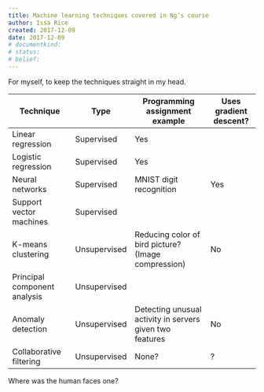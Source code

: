 ```yaml
---
title: Machine learning techniques covered in Ng’s course
author: Issa Rice
created: 2017-12-09
date: 2017-12-09
# documentkind:
# status:
# belief:
---
```


For myself, to keep the techniques straight in my head.

|Technique|Type|Programming assignment example|Uses gradient descent?|
|---------|----|------------------------------|----------------------|
|Linear regression|Supervised|Yes|
|Logistic regression|Supervised|Yes|
|Neural networks|Supervised|MNIST digit recognition|Yes|
|Support vector machines|Supervised||
|K-means clustering|Unsupervised|Reducing color of bird picture? (Image compression)|No|
|Principal component analysis|Unsupervised||
|Anomaly detection|Unsupervised|Detecting unusual activity in servers given two features|No|
|Collaborative filtering|Unsupervised|None?|?|

Where was the human faces one?
